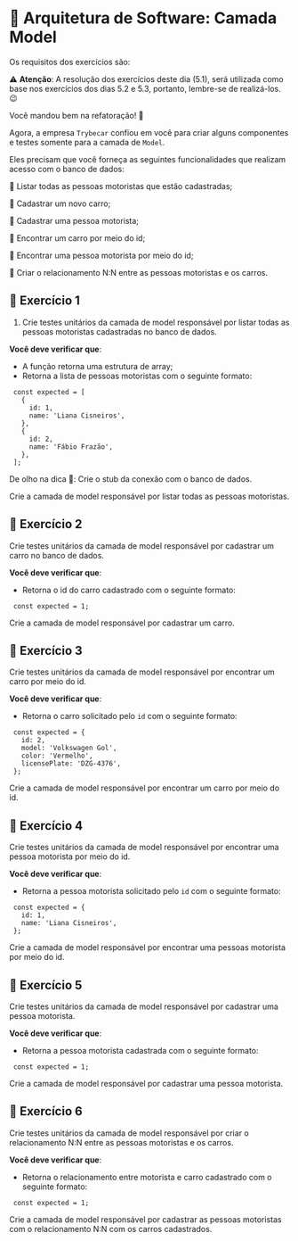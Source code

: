 # :pencil: Arquitetura de Software: Camada Model



Os requisitos dos exercícios são:

⚠️ **Atenção**: A resolução dos exercícios deste dia (5.1), será utilizada como base nos exercícios dos dias 5.2 e 5.3, portanto, lembre-se de realizá-los. 😉

Você mandou bem na refatoração! 🎉

Agora, a empresa `Trybecar` confiou em você para criar alguns componentes e testes somente para a camada de `Model`.

Eles precisam que você forneça as seguintes funcionalidades que realizam acesso com o banco de dados:

🎯 Listar todas as pessoas motoristas que estão cadastradas;

🎯 Cadastrar um novo carro;

🎯 Cadastrar uma pessoa motorista;

🎯 Encontrar um carro por meio do id;

🎯 Encontrar uma pessoa motorista por meio do id;

🎯 Criar o relacionamento N:N entre as pessoas motoristas e os carros.

## 🚀 Exercício 1

1. Crie testes unitários da camada de model responsável por listar todas as pessoas motoristas cadastradas no banco de dados.

**Você deve verificar que**:

- A função retorna uma estrutura de array;
- Retorna a lista de pessoas motoristas com o seguinte formato:

```
 const expected = [
   {
     id: 1,
     name: 'Liana Cisneiros',
   }, 
   {
     id: 2,
     name: 'Fábio Frazão',
   },
 ];
```

De olho na dica 👀: Crie o stub da conexão com o banco de dados.

Crie a camada de model responsável por listar todas as pessoas motoristas.

## 🚀 Exercício 2

Crie testes unitários da camada de model responsável por cadastrar um carro no banco de dados.

**Você deve verificar que**:

- Retorna o id do carro cadastrado com o seguinte formato:

```
 const expected = 1;
```

Crie a camada de model responsável por cadastrar um carro.

## 🚀 Exercício 3

Crie testes unitários da camada de model responsável por encontrar um carro por meio do id.

**Você deve verificar que**:

- Retorna o carro solicitado pelo `id` com o seguinte formato:

```
 const expected = {
   id: 2,
   model: 'Volkswagen Gol',
   color: 'Vermelho',
   licensePlate: 'DZG-4376',
 };
```

Crie a camada de model responsável por encontrar um carro por meio do id.

## 🚀 Exercício 4

Crie testes unitários da camada de model responsável por encontrar uma pessoa motorista por meio do id.

**Você deve verificar que**:

- Retorna a pessoa motorista solicitado pelo `id` com o seguinte formato:

```
 const expected = {
   id: 1,
   name: 'Liana Cisneiros',
 };
```

Crie a camada de model responsável por encontrar uma pessoas motorista por meio do id.

## 🚀 Exercício 5

Crie testes unitários da camada de model responsável por cadastrar uma pessoa motorista.

**Você deve verificar que**:

- Retorna a pessoa motorista cadastrada com o seguinte formato:

```
 const expected = 1;
```

Crie a camada de model responsável por cadastrar uma pessoa motorista.

## 🚀 Exercício 6

Crie testes unitários da camada de model responsável por criar o relacionamento N:N entre as pessoas motoristas e os carros.

**Você deve verificar que**:

- Retorna o relacionamento entre motorista e carro cadastrado com o seguinte formato:

```
 const expected = 1;
```

Crie a camada de model responsável por cadastrar as pessoas motoristas com o relacionamento N:N com os carros cadastrados.

